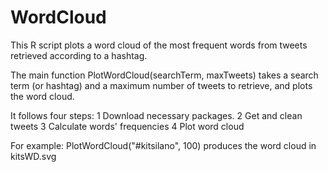 WordCloud
=========

This R script plots a word cloud of the most frequent words 
from tweets retrieved according to a hashtag.

The main function PlotWordCloud(searchTerm, maxTweets)
takes a search term (or hashtag) and a maximum number of tweets to retrieve,
and plots the word cloud.

It follows four steps: 
1 Download necessary packages.
2 Get and clean tweets
3 Calculate words' frequencies
4 Plot word cloud

For example:
PlotWordCloud("#kitsilano", 100)
produces the word cloud in kitsWD.svg



